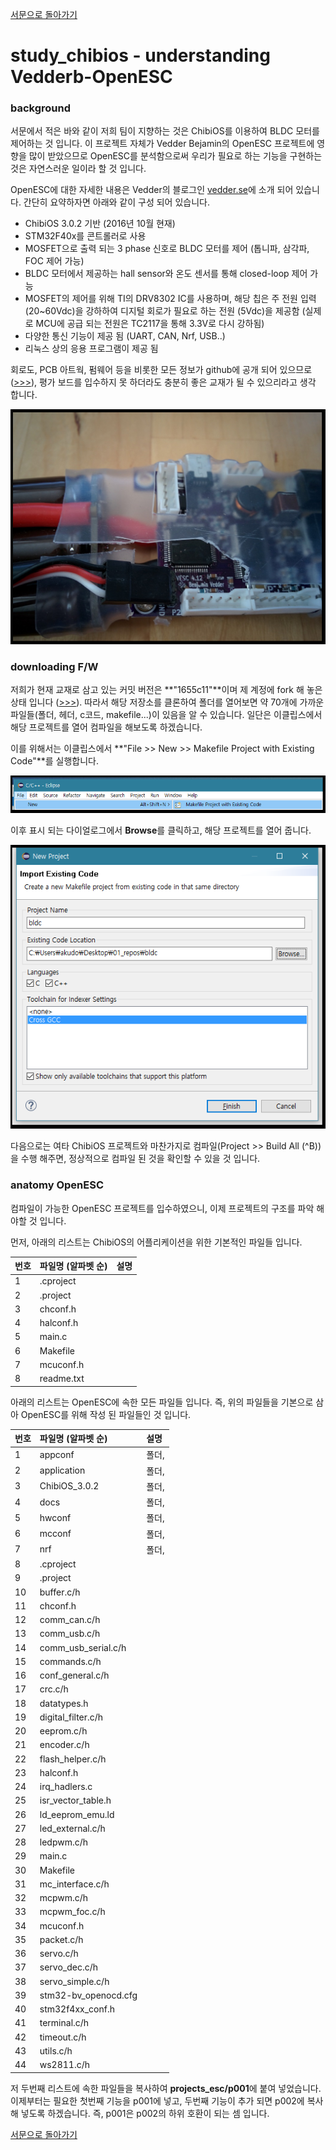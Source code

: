 [서문으로 돌아가기](README.md#howwhat---어떻게-무엇을-개발하고-공유할까)

# study_chibios - understanding Vedderb-OpenESC  
   
### background
  
서문에서 적은 바와 같이 저희 팀이 지향하는 것은 ChibiOS를 이용하여 BLDC 모터를 제어하는 것 입니다. 이 프로젝트 자체가 Vedder Bejamin의 OpenESC 프로젝트에 영향을 많이 받았으므로 OpenESC를 분석함으로써 우리가 필요로 하는 기능을 구현하는 것은 자연스러운 일이라 할 것 입니다.   

OpenESC에 대한 자세한 내용은 Vedder의 블로그인 [vedder.se](http://vedder.se/2015/01/vesc-open-source-esc/)에 소개 되어 있습니다. 간단히 요약하자면 아래와 같이 구성 되어 있습니다.
  
- ChibiOS 3.0.2 기반 (2016년 10월 현재)
- STM32F40x를 콘트롤러로 사용
- MOSFET으로 출력 되는 3 phase 신호로 BLDC 모터를 제어 (톱니파, 삼각파, FOC 제어 가능)
- BLDC 모터에서 제공하는 hall sensor와 온도 센서를 통해 closed-loop 제어 가능
- MOSFET의 제어를 위해 TI의 DRV8302 IC를 사용하며, 해당 칩은 주 전원 입력 (20~60Vdc)을 강하하여 디지털 회로가 필요로 하는 전원 (5Vdc)을 제공함 (실제로 MCU에 공급 되는 전원은 TC2117을 통해 3.3V로 다시 강하됨)
- 다양한 통신 기능이 제공 됨 (UART, CAN, Nrf, USB..)
- 리눅스 상의 응용 프로그램이 제공 됨
  
회로도, PCB 아트웍, 펌웨어 등을 비롯한 모든 정보가 github에 공개 되어 있으므로([>>>](https://github.com/vedderb)), 평가 보드를 입수하지 못 하더라도 충분히 좋은 교재가 될 수 있으리라고 생각 합니다.  
  
![images/200.png](images/200.png)  
  
### downloading F/W
  
저희가 현재 교재로 삼고 있는 커밋 버전은 **"1655c11"**이며 제 계정에 fork 해 놓은 상태 입니다 ([>>>](https://github.com/bus710/bldc)). 따라서 해당 저장소를 클론하여 폴더를 열어보면 약 70개에 가까운 파일들(폴더, 헤더, c코드, makefile...)이 있음을 알 수 있습니다. 일단은 이클립스에서 해당 프로젝트를 열어 컴파일을 해보도록 하겠습니다. 
  
이를 위해서는 이클립스에서 **"File >> New >> Makefile Project with Existing Code"**를 실행합니다. 
  
![images/201.png](images/201.png)  
  
이후 표시 되는 다이얼로그에서 **Browse**를 클릭하고, 해당 프로젝트를 열어 줍니다. 
  
![images/202.png](images/202.png)  

다음으로는 여타 ChibiOS 프로젝트와 마찬가지로 컴파일(Project >> Build All (^B))을 수행 해주면, 정상적으로 컴파일 된 것을 확인할 수 있을 것 입니다.  
  
### anatomy OpenESC  
  
컴파일이 가능한 OpenESC 프로젝트를 입수하였으니, 이제 프로젝트의 구조를 파악 해야할 것 입니다.
  
먼저, 아래의 리스트는 ChibiOS의 어플리케이션을 위한 기본적인 파일들 입니다. 

| 번호 	| 파일명 (알파벳 순) 	| 설명 | 
| :----	| :---- 				| :---- |
| 1		| .cproject				|	|
| 2		| .project				|	| 
| 3		| chconf.h				|	| 
| 4		| halconf.h				| 	|
| 5		| main.c				|	|
| 6		| Makefile				|	|
| 7		| mcuconf.h				| 	|
| 8		| readme.txt			|	|

아래의 리스트는 OpenESC에 속한 모든 파일들 입니다. 즉, 위의 파일들을 기본으로 삼아 OpenESC를 위해 작성 된 파일들인 것 입니다.  

| 번호	| 파일명 (알파벳 순)	| 설명 		| 
| :----	| :---- 				| :---- 	|
| 1		| appconf 				| 폴더,  	|
| 2		| application 			| 폴더,  	|
| 3		| ChibiOS_3.0.2			| 폴더,  	|
| 4		| docs 					| 폴더,  	|
| 5		| hwconf 				| 폴더,  	|
| 6		| mcconf				| 폴더,  	|
| 7		| nrf					| 폴더,  	|
| 8		| .cproject				| 			|
| 9		| .project				|			|
| 10	| buffer.c/h			|			|
| 11	| chconf.h				|			|
| 12	| comm_can.c/h			|			|
| 13	| comm_usb.c/h			|			|
| 14	| comm_usb_serial.c/h	|			|
| 15	| commands.c/h			|			|
| 16	| conf_general.c/h		|			|
| 17	| crc.c/h				|			|
| 18	| datatypes.h			|			|
| 19	| digital_filter.c/h	|			|
| 20	| eeprom.c/h			|			|
| 21	| encoder.c/h			|	|
| 22	| flash_helper.c/h		|	|
| 23	| halconf.h				|	|
| 24	| irq_hadlers.c			|	|
| 25	| isr_vector_table.h	|	|
| 26	| ld_eeprom_emu.ld		|	|
| 27	| led_external.c/h		|	|
| 28	| ledpwm.c/h			|	|
| 29	| main.c				|	|
| 30	| Makefile				|	|
| 31	| mc_interface.c/h		|	|
| 32	| mcpwm.c/h				|	|
| 33	| mcpwm_foc.c/h			|	|
| 34	| mcuconf.h				|	|
| 35	| packet.c/h			|	|
| 36	| servo.c/h				|	|
| 37	| servo_dec.c/h			|	|
| 38	| servo_simple.c/h		|	|
| 39	| stm32-bv_openocd.cfg	|	|
| 40	| stm32f4xx_conf.h		|	|
| 41	| terminal.c/h			|	|
| 42	| timeout.c/h			|	|
| 43	| utils.c/h				|	|
| 44	| ws2811.c/h			|	|

저 두번째 리스트에 속한 파일들을 복사하여 **projects_esc/p001**에 붙여 넣었습니다. 이제부터는 필요한 첫번째 기능을 p001에 넣고, 두번째 기능이 추가 되면 p002에 복사해 넣도록 하겠습니다. 즉, p001은 p002의 하위 호환이 되는 셈 입니다.  
  
  
[서문으로 돌아가기](README.md#howwhat---어떻게-무엇을-개발하고-공유할까)
